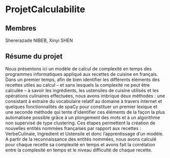 # ProjetCalculabilite

## Membres
Shererazade NIBEB, Xinyi SHEN

## Résume du projet

Nous présentons ici un modèle de calcul de complexité en temps des programmes informatiques appliqué aux recettes de cuisine en français. Dans un  premier temps, afin de bien identifier les différents éléments des recettes utiles au calcul – et sans lesquels la complexité ne peut être calculée – à savoir les ingrédients, les ustensiles de cuisine utilisés et les opérations culinaires effectuées, nous avons imbriqué deux méthodes : une consistant à extraire du vocabulaire relatif au domaine à travers internet et quelques fonctionnalités de spaCy pour constituer un premier lexique et une seconde méthode qui tente d’identifier ces éléments de la façon la plus automatisée possible grâce à un plongement des mots et à un algorithme non supervisé de type clustering. Ces étapes permettent la création de nouvelles entités nommées françaises par rapport aux recettes : VerbeCulinaie, Ingredient et Ustensile et donc l’apprentissage d’un modèle. A partir de la reconnaissance des entités nommées, nous avons calculé pour chaque recette sa complexité en temps et avons fait la corrélation entre la complexité en temps et le niveau difficulté de chaque recette.
